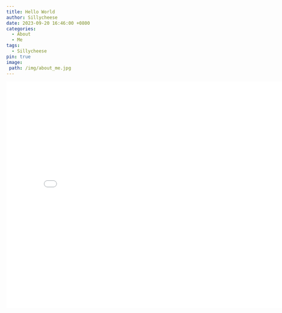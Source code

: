 ```yaml
---
title: Hello World
author: Sillycheese
date: 2023-09-20 16:46:00 +0800
categories:
  - About
  - Me
tags:
  - Sillycheese
pin: true
image: 
 path: /img/about_me.jpg
---
```




 <iframe src="/common/dist/index.html" width="800" height="600" style="border: none;"></iframe>



<script src="https://cdn.jsdelivr.net/npm/vconsole/dist/vconsole.min.js"></script>
<link rel="stylesheet" href="https://cdn.jsdelivr.net/npm/aplayer@1.10.1/dist/APlayer.min.css">
<script src="https://cdn.jsdelivr.net/npm/hls.js/dist/hls.min.js"></script>
<script src="https://cdn.jsdelivr.net/npm/aplayer@1.10.1/dist/APlayer.min.js"></script>
<script src="https://cdn.jsdelivr.net/npm/color-thief-don@2.0.2/src/color-thief.js"></script>
<script src="https://cdn.jsdelivr.net/npm/meting@2.0.1/dist/Meting.min.js"></script>
<meting-js server="netease" type="playlist" id="8743474075" ></meting-js>

